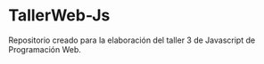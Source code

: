 # TallerWeb-Js
Repositorio creado para la elaboración del taller 3 de Javascript de Programación Web.
